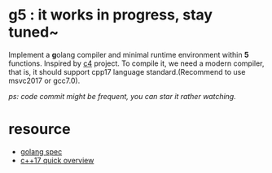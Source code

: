 # g5 : it works in progress, stay tuned~
Implement a **g**olang compiler and minimal runtime environment within **5** functions. Inspired by [c4](https://github.com/rswier/c4) project. To compile it, we need a modern compiler, that is, it should support cpp17 language standard.(Recommend to use msvc2017 or gcc7.0).

*ps: code commit might be frequent, you can star it rather watching.*

# resource 
+ [golang spec](https://golang.org/ref/spec)
+ [c++17 quick overview](https://github.com/changkun/modern-cpp-tutorial)